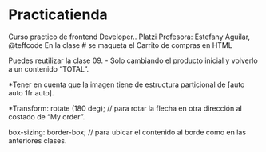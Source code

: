 # Practicatienda
Curso practico de frontend Developer.. Platzi
Profesora: Estefany Aguilar, @teffcode
En la clase # se maqueta el Carrito de compras en HTML

Puedes reutilizar la clase 09. - Solo cambiando el producto inicial y volverlo a un contenido “TOTAL”.

*Tener en cuenta que la imagen tiene de estructura particional de [auto auto 1fr auto].

*Transform: rotate (180 deg); // para rotar la flecha en otra dirección al costado de “My order”.

box-sizing: border-box; // para ubicar el contenido al borde como en las anteriores clases.
